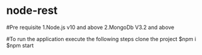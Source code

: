 

# node-rest

#Pre requisite
1.Node.js v10 and above
2.MongoDb V3.2 and above

#To run the application execute the following steps
clone the project
$npm i
$npm start
